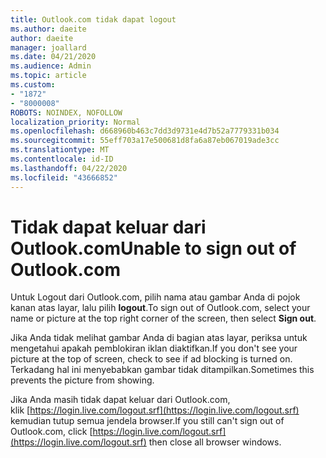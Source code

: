 ```yaml
---
title: Outlook.com tidak dapat logout
ms.author: daeite
author: daeite
manager: joallard
ms.date: 04/21/2020
ms.audience: Admin
ms.topic: article
ms.custom:
- "1872"
- "8000008"
ROBOTS: NOINDEX, NOFOLLOW
localization_priority: Normal
ms.openlocfilehash: d668960b463c7dd3d9731e4d7b52a7779331b034
ms.sourcegitcommit: 55eff703a17e500681d8fa6a87eb067019ade3cc
ms.translationtype: MT
ms.contentlocale: id-ID
ms.lasthandoff: 04/22/2020
ms.locfileid: "43666852"
---
```

# <a name="unable-to-sign-out-of-outlookcom"></a><span data-ttu-id="b053f-102">Tidak dapat keluar dari Outlook.com</span><span class="sxs-lookup"><span data-stu-id="b053f-102">Unable to sign out of Outlook.com</span></span>

<span data-ttu-id="b053f-103">Untuk Logout dari Outlook.com, pilih nama atau gambar Anda di pojok kanan atas layar, lalu pilih **logout**.</span><span class="sxs-lookup"><span data-stu-id="b053f-103">To sign out of Outlook.com, select your name or picture at the top right corner of the screen, then select **Sign out**.</span></span>

<span data-ttu-id="b053f-104">Jika Anda tidak melihat gambar Anda di bagian atas layar, periksa untuk mengetahui apakah pemblokiran iklan diaktifkan.</span><span class="sxs-lookup"><span data-stu-id="b053f-104">If you don't see your picture at the top of screen, check to see if ad blocking is turned on.</span></span> <span data-ttu-id="b053f-105">Terkadang hal ini menyebabkan gambar tidak ditampilkan.</span><span class="sxs-lookup"><span data-stu-id="b053f-105">Sometimes this prevents the picture from showing.</span></span>

<span data-ttu-id="b053f-106">Jika Anda masih tidak dapat keluar dari Outlook.com, klik [https://login.live.com/logout.srf](https://login.live.com/logout.srf) kemudian tutup semua jendela browser.</span><span class="sxs-lookup"><span data-stu-id="b053f-106">If you still can't sign out of Outlook.com, click [https://login.live.com/logout.srf](https://login.live.com/logout.srf) then close all browser windows.</span></span>